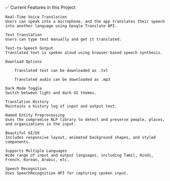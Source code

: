 ✅ Current Features in this Project

    Real-Time Voice Translation
    Users can speak into a microphone, and the app translates their speech into another language using Google Translate API.

    Text Translation
    Users can type text manually and get it translated.

    Text-to-Speech Output
    Translated text is spoken aloud using browser-based speech synthesis.

    Download Options

        Translated text can be downloaded as .txt

        Translated audio can be downloaded as .mp3

    Dark Mode Toggle
    Switch between light and dark UI themes.

    Translation History
    Maintains a history log of input and output text.

    Named Entity Preprocessing
    Uses the compromise NLP library to detect and preserve people, places, and organizations in the input.

    Beautiful UI/UX
    Includes responsive layout, animated background shapes, and styled components.

    Supports Multiple Languages
    Wide range of input and output languages, including Tamil, Hindi, French, Korean, Arabic, etc.

    Speech Recognition
    Uses SpeechRecognition API for capturing spoken input.
